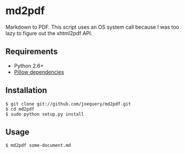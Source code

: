 md2pdf
======

Markdown to PDF. This script uses an OS system call because I was too
lazy to figure out the xhtml2pdf API.

Requirements
------------

* Python 2.6+
* [Pillow dependencies](https://pillow.readthedocs.org/en/3.0.0/installation.html#linux-installation)

Installation
------------

    $ git clone git://github.com/joequery/md2pdf.git
    $ cd md2pdf
    $ sudo python setup.py install

Usage
-----

    $ md2pdf some-document.md
